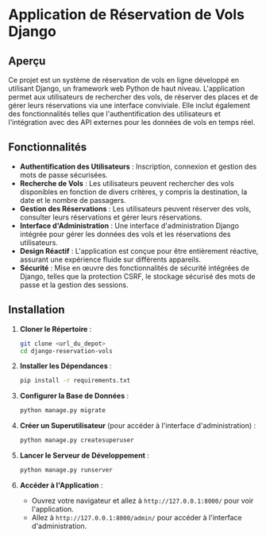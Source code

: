
# Application de Réservation de Vols Django

## Aperçu

Ce projet est un système de réservation de vols en ligne développé en utilisant Django, un framework web Python de haut niveau. L'application permet aux utilisateurs de rechercher des vols, de réserver des places et de gérer leurs réservations via une interface conviviale. Elle inclut également des fonctionnalités telles que l'authentification des utilisateurs et l'intégration avec des API externes pour les données de vols en temps réel.

## Fonctionnalités

- **Authentification des Utilisateurs** : Inscription, connexion et gestion des mots de passe sécurisées.
- **Recherche de Vols** : Les utilisateurs peuvent rechercher des vols disponibles en fonction de divers critères, y compris la destination, la date et le nombre de passagers.
- **Gestion des Réservations** : Les utilisateurs peuvent réserver des vols, consulter leurs réservations et gérer leurs réservations.
- **Interface d'Administration** : Une interface d'administration Django intégrée pour gérer les données des vols et les réservations des utilisateurs.
- **Design Réactif** : L'application est conçue pour être entièrement réactive, assurant une expérience fluide sur différents appareils.
- **Sécurité** : Mise en œuvre des fonctionnalités de sécurité intégrées de Django, telles que la protection CSRF, le stockage sécurisé des mots de passe et la gestion des sessions.

## Installation

1. **Cloner le Répertoire** :
    ```bash
    git clone <url_du_depot>
    cd django-reservation-vols
    ```

2. **Installer les Dépendances** :
    ```bash
    pip install -r requirements.txt
    ```

3. **Configurer la Base de Données** :
    ```bash
    python manage.py migrate
    ```

4. **Créer un Superutilisateur** (pour accéder à l'interface d'administration) :
    ```bash
    python manage.py createsuperuser
    ```

5. **Lancer le Serveur de Développement** :
    ```bash
    python manage.py runserver
    ```

6. **Accéder à l'Application** :
    - Ouvrez votre navigateur et allez à `http://127.0.0.1:8000/` pour voir l'application.
    - Allez à `http://127.0.0.1:8000/admin/` pour accéder à l'interface d'administration.
